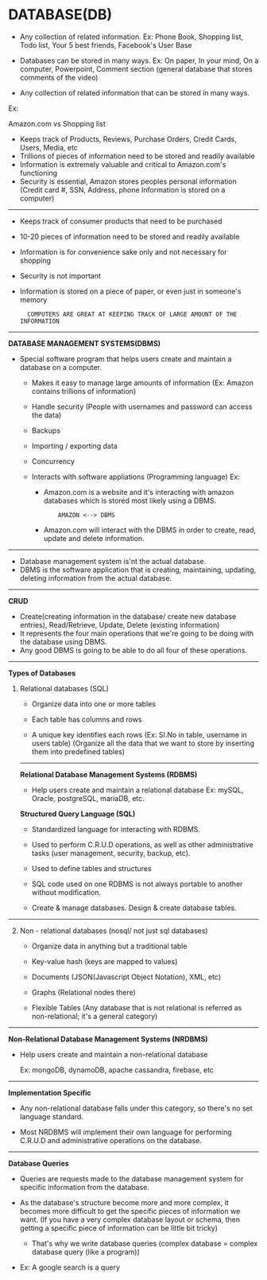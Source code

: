 # DATABASE(DB)

* Any collection of related information.
  Ex: Phone Book, Shopping list, Todo list, Your 5 best friends, Facebook's User Base

* Databases can be stored in many ways.
  Ex: On paper, In your mind, On a computer, Powerpoint, Comment section (general database that stores comments of the video)

* Any collection of related information that can be stored in many ways.

Ex: 

Amazon.com vs Shopping list

* Keeps track of Products, Reviews, Purchase Orders, Credit Cards, Users, Media, etc
* Trillions of pieces of information need to be stored and readily available
* Information is extremely valuable and critical to Amazon.com's functioning
* Security is essential, Amazon stores peoples personal information (Credit card #, SSN, Address, phone Information is stored on a computer)
-----
* Keeps track of consumer products that need to be purchased
* 10-20 pieces of information need to be stored and readily available
* Information is for convenience sake only and not necessary for shopping
* Security is not important
* Information is stored on a piece of paper, or even just in someone's memory

        COMPUTERS ARE GREAT AT KEEPING TRACK OF LARGE AMOUNT OF THE INFORMATION

---------------------------------------------------------
**DATABASE MANAGEMENT SYSTEMS(DBMS)**

* Special software program that helps users create and maintain a database on a computer.

  * Makes it easy to manage large amounts of information (Ex: Amazon contains trillions of information)

  * Handle security (People with usernames and password can access the data)

  * Backups

  * Importing / exporting data

  * Concurrency

  * Interacts with software appliations (Programming language)
     Ex: 
      * Amazon.com is a website and it's interacting with amazon databases which is stored most likely using a DBMS.
                         
                AMAZON <--> DBMS
      * Amazon.com will interact with the DBMS in order to create, read, update and delete information.

-------------------------------------------------------

* Database management system is'nt the actual database.  
* DBMS is the software application that is creating, maintaining, updating, deleting information from the actual database.

-------------------------------------------------------

**CRUD**

* Create(creating information in the database/ create new database entries), Read/Retrieve, Update, Delete (existing information)
* It represents the four main operations that we're going to be doing with the database using DBMS.
* Any good DBMS is going to be able to do all four of these operations.

-------------------------------------------------------

**Types of Databases**

1. Relational databases (SQL)
   * Organize data into one or more tables

   * Each table has columns and rows

   * A unique key identifies each rows (Ex: SI.No in table, username in users table)
   (Organize all the data that we want to store by inserting them into predefined tables)

   -------

   **Relational Database Management Systems (RDBMS)**

   * Help users create and maintain a relational database
     Ex: mySQL, Oracle, postgreSQL, mariaDB, etc.

   **Structured Query Language (SQL)**

   * Standardized language for interacting with RDBMS.

   * Used to perform C.R.U.D operations, as well as other administrative tasks (user management, security, backup, etc).

   * Used to define tables and structures

   * SQL code used on one RDBMS is not always portable to another without modification.

   * Create & manage databases. Design & create database tables.

------------

2. Non - relational databases (nosql/ not just sql databases)
   - Organize data in anything but a traditional table

   - Key-value hash (keys are mapped to values)

   - Documents (JSON(Javascript Object Notation), XML, etc)

   - Graphs (Relational nodes there)

   - Flexible Tables
   (Any database that is not relational is referred as non-relational; it's a general category)

  --------

  **Non-Relational Database Management Systems (NRDBMS)**

  - Help users create and maintain a non-relational database

     Ex: mongoDB, dynamoDB, apache cassandra, firebase, etc

  --------

  **Implementation Specific**

  - Any non-relational database falls under this category, so there's no set language standard.

  - Most NRDBMS will implement their own language for performing C.R.U.D and administrative operations on the database.

----------------------------------------------------------

**Database Queries**

* Queries are requests made to the database management system for specific information from the database.

* As the database's structure become more and more complex, it becomes more difficult to get the specific pieces of information we want.
  (If you have a very complex database layout or schema, then getting a specific piece of information can be little bit tricky)
  - That's why we write database queries (complex database = complex database query (like a program))
* Ex: A google search is a query









